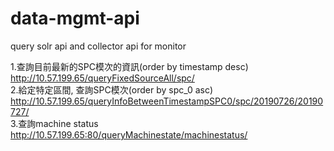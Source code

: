 # data-mgmt-api

query solr api and collector api for monitor  

1.查詢目前最新的SPC模次的資訊(order by timestamp desc)  
http://10.57.199.65/queryFixedSourceAll/spc/  
2.給定特定區間, 查詢SPC模次(order by spc_0 asc)  
http://10.57.199.65/queryInfoBetweenTimestampSPC0/spc/20190726/20190727/  
3.查詢machine status  
http://10.57.199.65:80/queryMachinestate/machinestatus/  



